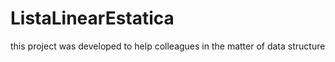 # ListaLinearEstatica
this project was developed to help colleagues in the matter of data structure
